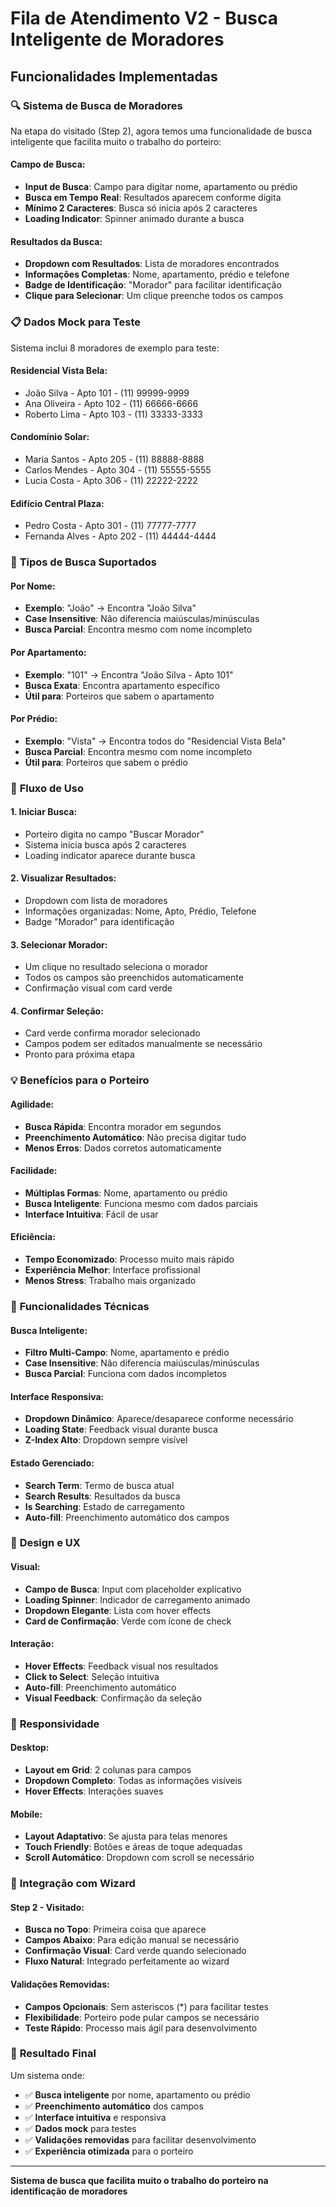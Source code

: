 # Fila de Atendimento V2 - Busca Inteligente de Moradores

## Funcionalidades Implementadas

### 🔍 **Sistema de Busca de Moradores**

Na etapa do visitado (Step 2), agora temos uma funcionalidade de busca inteligente que facilita muito o trabalho do porteiro:

#### **Campo de Busca:**
- **Input de Busca**: Campo para digitar nome, apartamento ou prédio
- **Busca em Tempo Real**: Resultados aparecem conforme digita
- **Mínimo 2 Caracteres**: Busca só inicia após 2 caracteres
- **Loading Indicator**: Spinner animado durante a busca

#### **Resultados da Busca:**
- **Dropdown com Resultados**: Lista de moradores encontrados
- **Informações Completas**: Nome, apartamento, prédio e telefone
- **Badge de Identificação**: "Morador" para facilitar identificação
- **Clique para Selecionar**: Um clique preenche todos os campos

### 📋 **Dados Mock para Teste**

Sistema inclui 8 moradores de exemplo para teste:

#### **Residencial Vista Bela:**
- João Silva - Apto 101 - (11) 99999-9999
- Ana Oliveira - Apto 102 - (11) 66666-6666
- Roberto Lima - Apto 103 - (11) 33333-3333

#### **Condomínio Solar:**
- Maria Santos - Apto 205 - (11) 88888-8888
- Carlos Mendes - Apto 304 - (11) 55555-5555
- Lucia Costa - Apto 306 - (11) 22222-2222

#### **Edifício Central Plaza:**
- Pedro Costa - Apto 301 - (11) 77777-7777
- Fernanda Alves - Apto 202 - (11) 44444-4444

### 🎯 **Tipos de Busca Suportados**

#### **Por Nome:**
- **Exemplo**: "João" → Encontra "João Silva"
- **Case Insensitive**: Não diferencia maiúsculas/minúsculas
- **Busca Parcial**: Encontra mesmo com nome incompleto

#### **Por Apartamento:**
- **Exemplo**: "101" → Encontra "João Silva - Apto 101"
- **Busca Exata**: Encontra apartamento específico
- **Útil para**: Porteiros que sabem o apartamento

#### **Por Prédio:**
- **Exemplo**: "Vista" → Encontra todos do "Residencial Vista Bela"
- **Busca Parcial**: Encontra mesmo com nome incompleto
- **Útil para**: Porteiros que sabem o prédio

### 🚀 **Fluxo de Uso**

#### **1. Iniciar Busca:**
- Porteiro digita no campo "Buscar Morador"
- Sistema inicia busca após 2 caracteres
- Loading indicator aparece durante busca

#### **2. Visualizar Resultados:**
- Dropdown com lista de moradores
- Informações organizadas: Nome, Apto, Prédio, Telefone
- Badge "Morador" para identificação

#### **3. Selecionar Morador:**
- Um clique no resultado seleciona o morador
- Todos os campos são preenchidos automaticamente
- Confirmação visual com card verde

#### **4. Confirmar Seleção:**
- Card verde confirma morador selecionado
- Campos podem ser editados manualmente se necessário
- Pronto para próxima etapa

### 💡 **Benefícios para o Porteiro**

#### **Agilidade:**
- **Busca Rápida**: Encontra morador em segundos
- **Preenchimento Automático**: Não precisa digitar tudo
- **Menos Erros**: Dados corretos automaticamente

#### **Facilidade:**
- **Múltiplas Formas**: Nome, apartamento ou prédio
- **Busca Inteligente**: Funciona mesmo com dados parciais
- **Interface Intuitiva**: Fácil de usar

#### **Eficiência:**
- **Tempo Economizado**: Processo muito mais rápido
- **Experiência Melhor**: Interface profissional
- **Menos Stress**: Trabalho mais organizado

### 🔧 **Funcionalidades Técnicas**

#### **Busca Inteligente:**
- **Filtro Multi-Campo**: Nome, apartamento e prédio
- **Case Insensitive**: Não diferencia maiúsculas/minúsculas
- **Busca Parcial**: Funciona com dados incompletos

#### **Interface Responsiva:**
- **Dropdown Dinâmico**: Aparece/desaparece conforme necessário
- **Loading State**: Feedback visual durante busca
- **Z-Index Alto**: Dropdown sempre visível

#### **Estado Gerenciado:**
- **Search Term**: Termo de busca atual
- **Search Results**: Resultados da busca
- **Is Searching**: Estado de carregamento
- **Auto-fill**: Preenchimento automático dos campos

### 🎨 **Design e UX**

#### **Visual:**
- **Campo de Busca**: Input com placeholder explicativo
- **Loading Spinner**: Indicador de carregamento animado
- **Dropdown Elegante**: Lista com hover effects
- **Card de Confirmação**: Verde com ícone de check

#### **Interação:**
- **Hover Effects**: Feedback visual nos resultados
- **Click to Select**: Seleção intuitiva
- **Auto-fill**: Preenchimento automático
- **Visual Feedback**: Confirmação da seleção

### 📱 **Responsividade**

#### **Desktop:**
- **Layout em Grid**: 2 colunas para campos
- **Dropdown Completo**: Todas as informações visíveis
- **Hover Effects**: Interações suaves

#### **Mobile:**
- **Layout Adaptativo**: Se ajusta para telas menores
- **Touch Friendly**: Botões e áreas de toque adequadas
- **Scroll Automático**: Dropdown com scroll se necessário

### 🔄 **Integração com Wizard**

#### **Step 2 - Visitado:**
- **Busca no Topo**: Primeira coisa que aparece
- **Campos Abaixo**: Para edição manual se necessário
- **Confirmação Visual**: Card verde quando selecionado
- **Fluxo Natural**: Integrado perfeitamente ao wizard

#### **Validações Removidas:**
- **Campos Opcionais**: Sem asteriscos (*) para facilitar testes
- **Flexibilidade**: Porteiro pode pular campos se necessário
- **Teste Rápido**: Processo mais ágil para desenvolvimento

### 🎯 **Resultado Final**

Um sistema onde:
- ✅ **Busca inteligente** por nome, apartamento ou prédio
- ✅ **Preenchimento automático** dos campos
- ✅ **Interface intuitiva** e responsiva
- ✅ **Dados mock** para testes
- ✅ **Validações removidas** para facilitar desenvolvimento
- ✅ **Experiência otimizada** para o porteiro

---

**Sistema de busca que facilita muito o trabalho do porteiro na identificação de moradores**
